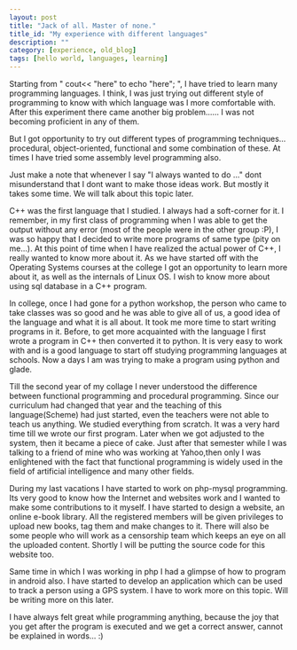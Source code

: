 ```yaml
---
layout: post
title: "Jack of all. Master of none."
title_id: "My experience with different languages"
description: ""
category: [experience, old_blog]
tags: [hello world, languages, learning]
---
```


Starting from " cout<< "here" to echo "here"; ", I have tried to learn many programming languages. I think, I was
just trying out different style of programming to know with which language was I more comfortable with. After this
experiment there came another big problem...... I was not becoming proficient in any of them.

But I got opportunity to try out different types of programming techniques... procedural, object-oriented, functional
and some combination of these. At times I have tried some assembly level programming also.

Just make a note that whenever I say "I always wanted to do ..." dont misunderstand that I dont want to make those
ideas work. But mostly it takes some time. We will talk about this topic later.

C++ was the first language that I studied. I always had a soft-corner for it. I remember, in my first class of
programming when I was able to get the output without any error (most of the people were in the other group :P), I was
so happy that I decided to write more programs of same type (pity on me...). At this point of time when I have
realized the actual power of C++, I really wanted to know more about it. As we have started off with the Operating Systems
courses at the college I got an opportunity to learn more about it, as well as the internals of Linux OS. I wish to
know more about using sql database in a C++ program.

In college, once I had gone for a python workshop, the person who came to take classes was so good and he was able to give
all of us, a good idea of the language and what it is all about. It took me more time to start writing programs in it. Before,
to get more acquainted with the language I first wrote a program in C++ then converted it to python. It is very easy to work
with and is a good language to start off studying programming languages at schools. Now a days I am was trying to make a
program using python and glade.

Till the second year of my collage I never understood the difference between functional programming and procedural programming.
Since our curriculum had changed that year and the teaching of this language(Scheme) had just started, even the teachers
were not able to teach us anything. We studied everything from scratch. It was a very hard time till we wrote our first program.
Later when we got adjusted to the system, then it became a piece of cake. Just after that semester while I was talking to a
friend of mine who was working at Yahoo,then only I was enlightened with the fact that functional programming is widely used in
the field of artificial intelligence and many other fields.

During my last vacations I have started to work on php-mysql programming. Its very good to know how the Internet and websites
work and I wanted to make some contributions to it myself. I have started to design a website, an online e-book library.
All the registered members will be given privileges to upload new books, tag them and make changes to it. There will also be
some people who will work as a censorship team which keeps an eye on all the uploaded content. Shortly I will be putting the source code for this website too.

Same time in which I was working in php I had a glimpse of how to program in android also. I have started to develop an
application which can be used to track a person using a GPS system. I have to work more on this topic. Will be writing more
on this later.

I have always felt great while programming anything, because the joy that you get after the program is executed and we get
a correct answer, cannot be explained in words... :)
